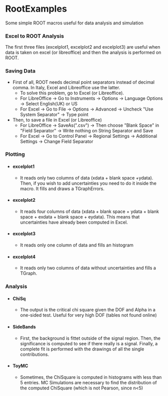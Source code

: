 # RootExamples
Some simple ROOT macros useful for data analysis and simulation

### Excel to ROOT Analysis
The first three files (excelplot1, excelplot2 and excelplot3) are useful when data is taken on excel (or libreoffice) and then the analysis is performed on ROOT. 

### Saving Data
- First of all, ROOT needs decimal point separators instead of decimal comma. In Italy, Excel and Libreoffice use the latter.
  - To solve this problem, go to Excel (or Libreoffice).
  - For LibreOffice -> Go to Instruments -> Options -> Language Options -> Select English(UK) or US
  - For Excel -> Go to File -> Options -> Advanced -> Uncheck "Use System Separator" -> Type point
- Then, to save a file in Excel (or Libreoffice)
  - For LibreOffice -> SaveAs(".csv") -> Then choose "Blank Space" in "Field Separator" -> Write nothing on String Separator and Save
  - For Excel -> Go to Control Panel -> Regional Settings -> Additional Settings -> Change Field Separator
  
### Plotting
- #### excelplot1
  - It reads only two columns of data (xdata + blank space +ydata). Then, if you wish to add uncertainties you need to do it inside the macro. It fills and draws a TGraphErrors.
- #### excelplot2
  - It reads four columns of data (xdata + blank space + ydata + blank space + exdata + blank space + eydata). This means that uncertainties have already been computed in Excel.
- #### excelplot3
  - It reads only one column of data and fills an histogram
- #### excelplot4
  - It reads only two columns of data without uncertainties and fills a TGraph.

### Analysis
- #### ChiSq
  - The output is the critical chi square given the DOF and Alpha in a one-sided test. Useful for very high DOF (tables not found online)
- #### SideBands
  - First, the background is fittet outside of the signal region. Then, the significance is computed to see if there really is a signal. Finally, a complete fit is performed with the drawings of all the single contributions.
- #### ToyMC
  - Sometimes, the ChiSquare is computed in histograms with less than 5 entries. MC Simulations are necessary to find the distribution of the computed ChiSquare (which is not Pearson, since n<5)
